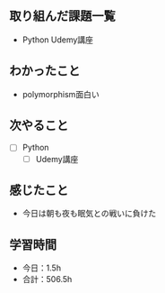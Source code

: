 ## 取り組んだ課題一覧

- Python Udemy講座

## わかったこと
- polymorphism面白い

## 次やること

- [ ] Python
    - [ ] Udemy講座

## 感じたこと
- 今日は朝も夜も眠気との戦いに負けた

## 学習時間

- 今日：1.5h
- 合計：506.5h